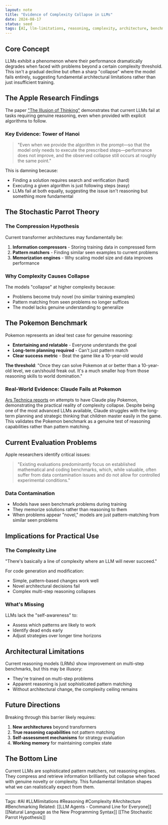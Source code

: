 ```yaml
---
layout: note
title: "Evidence of Complexity Collapse in LLMs"
date: 2024-08-17
status: seed
tags: [AI, llm-limitations, reasoning, complexity, architecture, benchmarking]
---
```


## Core Concept

LLMs exhibit a phenomenon where their performance dramatically degrades when faced with problems beyond a certain complexity threshold. This isn't a gradual decline but often a sharp "collapse" where the model fails entirely, suggesting fundamental architectural limitations rather than just insufficient training.

## The Apple Research Findings

The paper ["The Illusion of Thinking"](https://ml-site.cdn-apple.com/papers/the-illusion-of-thinking.pdf) demonstrates that current LLMs fail at tasks requiring genuine reasoning, even when provided with explicit algorithms to follow.

### Key Evidence: Tower of Hanoi

> "Even when we provide the algorithm in the prompt—so that the model only needs to execute the prescribed steps—performance does not improve, and the observed collapse still occurs at roughly the same point."

This is damning because:

- Finding a solution requires search and verification (hard)
- Executing a given algorithm is just following steps (easy)
- LLMs fail at both equally, suggesting the issue isn't reasoning but something more fundamental

## The Stochastic Parrot Theory

### The Compression Hypothesis

Current transformer architectures may fundamentally be:

1. **Information compressors** - Storing training data in compressed form
2. **Pattern matchers** - Finding similar seen examples to current problems
3. **Memorization engines** - Why scaling model size and data improves performance

### Why Complexity Causes Collapse

The models "collapse" at higher complexity because:

- Problems become truly novel (no similar training examples)
- Pattern matching from seen problems no longer suffices
- The model lacks genuine understanding to generalize

## The Pokemon Benchmark

Pokemon represents an ideal test case for genuine reasoning:

- **Entertaining and relatable** - Everyone understands the goal
- **Long-term planning required** - Can't just pattern match
- **Clear success metric** - Beat the game like a 10-year-old would

**The threshold**: "Once they can solve Pokemon at or better than a 10-year-old level, we can/should freak out. It's a much smaller hop from those reasoning skills to world domination."

### Real-World Evidence: Claude Fails at Pokemon

[Ars Technica reports](https://arstechnica.com/ai/2025/03/why-anthropics-claude-still-hasnt-beaten-pokemon/) on attempts to have Claude play Pokemon, demonstrating the practical reality of complexity collapse. Despite being one of the most advanced LLMs available, Claude struggles with the long-term planning and strategic thinking that children master easily in the game. This validates the Pokemon benchmark as a genuine test of reasoning capabilities rather than pattern matching.

## Current Evaluation Problems

Apple researchers identify critical issues:

> "Existing evaluations predominantly focus on established mathematical and coding benchmarks, which, while valuable, often suffer from data contamination issues and do not allow for controlled experimental conditions."

### Data Contamination

- Models have seen benchmark problems during training
- They memorize solutions rather than reasoning to them
- When problems appear "novel," models are just pattern-matching from similar seen problems

## Implications for Practical Use

### The Complexity Line

"There's basically a line of complexity where an LLM will never succeed."

For code generation and modification:

- Simple, pattern-based changes work well
- Novel architectural decisions fail
- Complex multi-step reasoning collapses

### What's Missing

LLMs lack the "self-awareness" to:

- Assess which patterns are likely to work
- Identify dead ends early
- Adjust strategies over longer time horizons

## Architectural Limitations

Current reasoning models (LRMs) show improvement on multi-step benchmarks, but this may be illusory:

- They're trained on multi-step problems
- Apparent reasoning is just sophisticated pattern matching
- Without architectural change, the complexity ceiling remains

## Future Directions

Breaking through this barrier likely requires:

1. **New architectures** beyond transformers
2. **True reasoning capabilities** not pattern matching
3. **Self-assessment mechanisms** for strategy evaluation
4. **Working memory** for maintaining complex state

## The Bottom Line

Current LLMs are sophisticated pattern matchers, not reasoning engines. They compress and retrieve information brilliantly but collapse when faced with genuine novelty or complexity. This fundamental limitation shapes what we can realistically expect from them.

---

Tags: #AI #LLMlimitations #Reasoning #Complexity #Architecture #Benchmarking
Related: [[LLM Agents - Command Line for Everyone]] [[Natural Language as the New Programming Syntax]] [[The Stochastic Parrot Hypothesis]]
